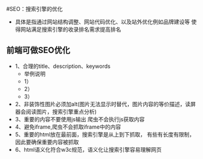 #SEO：搜索引擎的优化
- 具体是指通过网站结构调整、网站代码优化、以及站外优化例如品牌建设等 使得网站满足搜索引擎的收录排名需求提高排名

## 前端可做SEO优化
 - 1、合理的title、description、keywords
      - 举例说明
      - 1）<title>网站标题</title>
      - 2）<meta name=”Description” Content=”你网页的简述”>
      - 3）<meta name=”Keywords” Content=”关键词1,关键词2,关键词3,关键词4″>
 - 2、非装饰性图片必须加alt(图片无法显示时替代，图片内容的等价描述，读屏器会阅读图片，搜索引擎重点分析)
 - 3、重要的内容不要使用js输出 爬虫不会执行js获取内容
 - 4、避免iframe,爬虫不会抓取iframe中的内容
 - 5、重要的html放在最前面，搜索引擎是从上到下抓取， 有些有长度有限制，因此要确保重要内容被抓取
 - 6、html语义化符合w3c规范，语义化让搜索引擎容易理解网页
